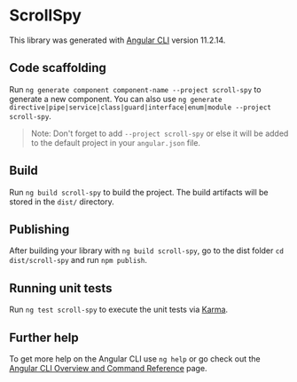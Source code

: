 # ScrollSpy

This library was generated with [Angular CLI](https://github.com/angular/angular-cli) version 11.2.14.

## Code scaffolding

Run `ng generate component component-name --project scroll-spy` to generate a new component. You can also use `ng generate directive|pipe|service|class|guard|interface|enum|module --project scroll-spy`.
> Note: Don't forget to add `--project scroll-spy` or else it will be added to the default project in your `angular.json` file. 

## Build

Run `ng build scroll-spy` to build the project. The build artifacts will be stored in the `dist/` directory.

## Publishing

After building your library with `ng build scroll-spy`, go to the dist folder `cd dist/scroll-spy` and run `npm publish`.

## Running unit tests

Run `ng test scroll-spy` to execute the unit tests via [Karma](https://karma-runner.github.io).

## Further help

To get more help on the Angular CLI use `ng help` or go check out the [Angular CLI Overview and Command Reference](https://angular.io/cli) page.
